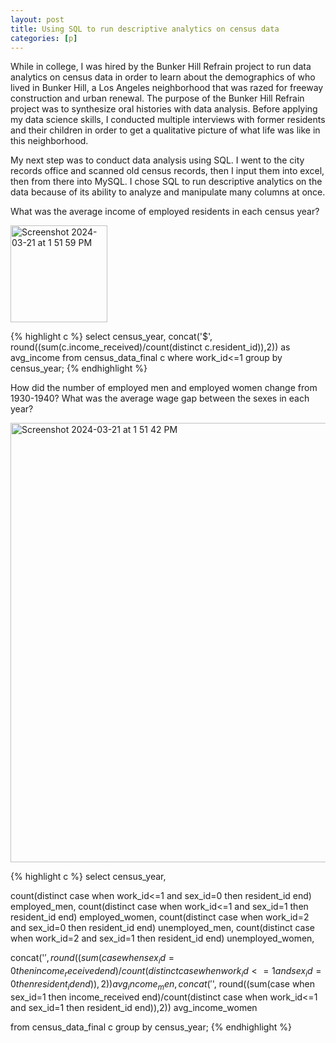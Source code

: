 ```yaml
---
layout: post
title: Using SQL to run descriptive analytics on census data
categories: [p]
---
```


While in college, I was hired by the Bunker Hill Refrain project to run data analytics on census data in order to learn about the demographics of who lived in Bunker Hill, a Los Angeles neighborhood that was razed for freeway construction and urban renewal. 
The purpose of the Bunker Hill Refrain project was to synthesize oral histories with data analysis. Before applying my data science skills, I conducted multiple interviews with former residents and their children in order to get a qualitative picture of what life was like in this neighborhood. 

My next step was to conduct data analysis using SQL. I went to the city records office and scanned old census records, then I input them into excel, then from there into MySQL. I chose SQL to run descriptive analytics on the data because of its ability to analyze and manipulate many columns at once. 

What was the average income of employed residents in each census year?

<img width="155" alt="Screenshot 2024-03-21 at 1 51 59 PM" src="https://github.com/joshcode4/joshcode4.github.io/assets/160261781/618e382e-736d-4ce5-a090-dc9723dbb687">

{% highlight c %}
select census_year,
concat('$', round((sum(c.income_received)/count(distinct c.resident_id)),2)) as avg_income
from census_data_final c
where work_id<=1
group by census_year;
{% endhighlight %}

How did the number of employed men and employed women change from 1930-1940? What was the average wage gap between the sexes in each year?

<img width="703" alt="Screenshot 2024-03-21 at 1 51 42 PM" src="https://github.com/joshcode4/joshcode4.github.io/assets/160261781/a2bd3dfe-5912-4eb3-be06-1d581b59d5bc">

{% highlight c %}
select census_year,

count(distinct 
case when work_id<=1 and sex_id=0 then resident_id end) employed_men,
count(distinct 
case when work_id<=1 and sex_id=1 then resident_id end) employed_women,
count(distinct
case when work_id=2 and sex_id=0 then resident_id end) unemployed_men, 
count(distinct
case when work_id=2 and sex_id=1 then resident_id end) unemployed_women, 

concat('$', round((sum(case when sex_id=0 then income_received end)/count(distinct 
case when work_id<=1 and sex_id=0 then resident_id end)),2)) avg_income_men,
concat('$', round((sum(case when sex_id=1 then income_received end)/count(distinct 
case when work_id<=1 and sex_id=1 then resident_id end)),2)) avg_income_women

from census_data_final c
group by census_year;
{% endhighlight %}

